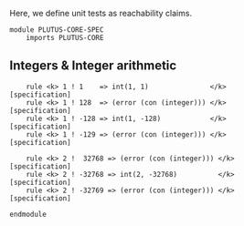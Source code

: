 Here, we define unit tests as reachability claims.

```k
module PLUTUS-CORE-SPEC
    imports PLUTUS-CORE
```

Integers & Integer arithmetic
-----------------------------

```k
    rule <k> 1 ! 1    => int(1, 1)               </k>                    [specification]
    rule <k> 1 ! 128  => (error (con (integer))) </k>                    [specification]
    rule <k> 1 ! -128 => int(1, -128)            </k>                    [specification]
    rule <k> 1 ! -129 => (error (con (integer))) </k>                    [specification]

    rule <k> 2 !  32768 => (error (con (integer))) </k>                    [specification]
    rule <k> 2 ! -32768 => int(2, -32768)          </k>                    [specification]
    rule <k> 2 ! -32769 => (error (con (integer))) </k>                    [specification]
```

```k
endmodule
```
